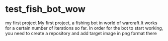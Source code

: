 # test_fish_bot_wow
my first project
My first project, a fishing bot in world of warcraft.It works for a certain number of iterations so far.
In order for the bot to start working, you need to create a repository and add target image in png format there
